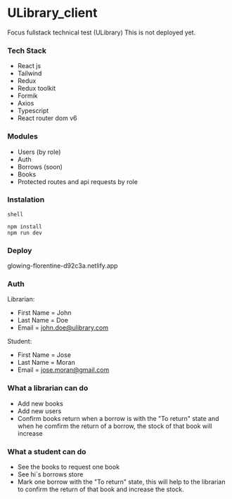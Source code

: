 # ULibrary_client
Focus fullstack technical test (ULibrary) 
This is not deployed yet.  

### Tech Stack  
- React js
- Tailwind
- Redux
- Redux toolkit
- Formik
- Axios
- Typescript
- React router dom v6

  
    
 ### Modules  
 - Users (by role)
 - Auth 
 - Borrows (soon)
 - Books  
 - Protected routes and api requests by role
   

### Instalation
 
 ```
 shell
 
 npm install  
 npm run dev  
 
```

### Deploy  
glowing-florentine-d92c3a.netlify.app  
  
    
### Auth  
Librarian:  
- First Name = John
- Last Name = Doe
- Email = john.doe@ulibrary.com  
  
Student:  
- First Name = Jose
- Last Name = Moran
- Email = jose.moran@gmail.com 



### What a librarian can do
- Add new books
- Add new users
- Confirm books return when a borrow is with the "To return" state and when he comfirm the return of a borrow, the stock of that book will increase


### What a student can do
- See the books to request one book
- See hi´s borrows store
- Mark one borrow with the "To return" state, this will help to the librarian to confirm the return of that book and increase the stock.

 

